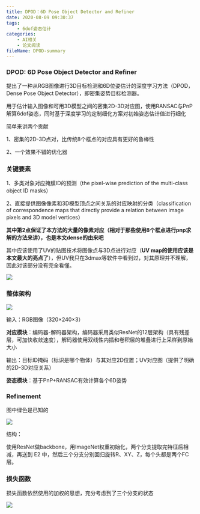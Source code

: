 ```yaml
---
title: DPOD：6D Pose Object Detector and Refiner
date: 2020-08-09 09:30:37
tags:
	- 6dof姿态估计
categories:
	- AI相关
	- 论文阅读
fileName: DPOD-summary
---
```


### DPOD: 6D Pose Object Detector and Refiner

提出了一种从RGB图像进行3D目标检测和6D位姿估计的深度学习方法（DPOD，Dense Pose Object Detector），即密集姿势目标检测器。

用于估计输入图像和可用3D模型之间的密集2D-3D对应图，使用RANSAC与PnP解算6dof姿态，同时基于深度学习的定制细化方案对初始姿态估计值进行细化

简单来讲两个贡献

1、密集的2D-3D点对，比传统8个框点的对应具有更好的鲁棒性

2、一个效果不错的优化器



### 关键要素

1、多类对象对应掩膜ID的预测（the pixel-wise prediction of the multi-class object ID masks）

2、直接提供图像像素和3D模型顶点之间关系的对应映射的分类（classification of correspondence maps that directly provide a relation between image pixels and 3D model vertices）

**其中第2点保证了本方法的大量的像素对应（相对于那些使用8个框点进行pnp求解的方法来讲），也是本文dense的由来吧**

其中应该使用了UV的贴图技术将图像点与3D点进行对应（**UV map的使用应该是本文最大的亮点了**），但UV我只在3dmax等软件中看到过，对其原理并不理解，因此对该部分没有完全看懂。

![](http://cdn.ziyedy.top/image/DPOD/%E5%AF%B9%E5%BA%94%E6%A8%A1%E5%9E%8B.png)



### 整体架构

![](http://cdn.ziyedy.top/image/DPOD/%E6%95%B4%E4%BD%93%E6%9E%B6%E6%9E%84.png)

输入：RGB图像（320×240×3）

**对应模块**：编码器-解码器架构，编码器采用类似ResNet的12层架构（具有残差层，可加快收敛速度），解码器使用双线性内插和卷积层的堆叠进行上采样到原始大小

输出：目标ID掩码（标识是哪个物体）与其对应2D位置；UV对应图（提供了明确的2D-3D对应关系）

**姿态模块**：基于PnP+RANSAC有效计算各个6D姿势



### Refinement

图中绿色是已知的

![](http://cdn.ziyedy.top/image/DPOD/refinement.png)

结构：

使用ResNet做backbone，用ImageNet权重初始化，两个分支提取完特征后相减，再送到 E2 中，然后三个分支分别回归旋转R、XY、Z，每个头都是两个FC层。





### 损失函数

损失函数依然使用的加权的思想，充分考虑到了三个分支的状态



![](http://cdn.ziyedy.top/image/DPOD/%E6%8D%9F%E5%A4%B1%E5%87%BD%E6%95%B0.png)